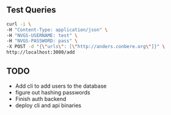 ## Test Queries

```bash
curl -i \
-H "Content-Type: application/json" \
-H "NVGS-USERNAME: test" \
-H "NVGS-PASSWORD: pass" \
-X POST -d "{\"urls\": [\"http://anders.conbere.org\"]}" \
http://localhost:3000/add
```

## TODO

- Add cli to add users to the database
- figure out hashing passwords
- Finish auth backend
- deploy cli and api binaries

